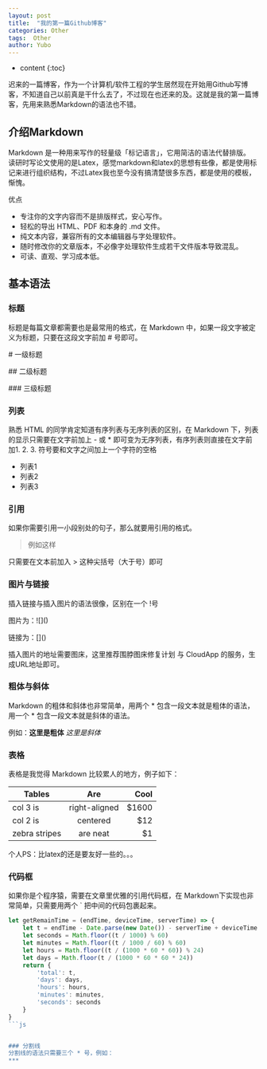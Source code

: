 ```yaml
---
layout: post
title:  "我的第一篇Github博客"
categories: Other
tags:  Other
author: Yubo
---
```


* content
{:toc}

迟来的一篇博客，作为一个计算机/软件工程的学生居然现在开始用Github写博客，不知道自己以前真是干什么去了，不过现在也还来的及。这就是我的第一篇博客，先用来熟悉Markdown的语法也不错。




## 介绍Markdown

Markdown 是一种用来写作的轻量级「标记语言」，它用简洁的语法代替排版。
读研时写论文使用的是Latex，感觉markdown和latex的思想有些像，都是使用标记来进行组织结构，不过Latex我也至今没有搞清楚很多东西，都是使用的模板，惭愧。

优点
- 专注你的文字内容而不是排版样式，安心写作。
- 轻松的导出 HTML、PDF 和本身的 .md 文件。
- 纯文本内容，兼容所有的文本编辑器与字处理软件。
- 随时修改你的文章版本，不必像字处理软件生成若干文件版本导致混乱。
- 可读、直观、学习成本低。

## 基本语法

### 标题

标题是每篇文章都需要也是最常用的格式，在 Markdown 中，如果一段文字被定义为标题，只要在这段文字前加 \# 号即可。

\# 一级标题

\#\# 二级标题

\#\#\# 三级标题

### 列表

熟悉 HTML 的同学肯定知道有序列表与无序列表的区别，在 Markdown 下，列表的显示只需要在文字前加上 - 或 * 即可变为无序列表，有序列表则直接在文字前加1. 2. 3. 符号要和文字之间加上一个字符的空格

- 列表1
- 列表2
- 列表3

### 引用

如果你需要引用一小段别处的句子，那么就要用引用的格式。

>例如这样

只需要在文本前加入 \> 这种尖括号（大于号）即可

### 图片与链接
插入链接与插入图片的语法很像，区别在一个 !号

图片为：\!\[\]\(\)

链接为：\[\]\(\)

插入图片的地址需要图床，这里推荐围脖图床修复计划 与 CloudApp 的服务，生成URL地址即可。

### 粗体与斜体
Markdown 的粗体和斜体也非常简单，用两个 \* 包含一段文本就是粗体的语法，用一个 \* 包含一段文本就是斜体的语法。

例如：**这里是粗体** *这里是斜体*

### 表格
表格是我觉得 Markdown 比较累人的地方，例子如下：

| Tables        | Are           | Cool  |
| ------------- |:-------------:| -----:|
| col 3 is      | right-aligned | $1600 |
| col 2 is      | centered      |   $12 |
| zebra stripes | are neat      |    $1 |

个人PS：比latex的还是要友好一些的。。。

### 代码框
如果你是个程序猿，需要在文章里优雅的引用代码框，在 Markdown下实现也非常简单，只需要用两个 ` 把中间的代码包裹起来。

```js
let getRemainTime = (endTime, deviceTime, serverTime) => {
    let t = endTime - Date.parse(new Date()) - serverTime + deviceTime
    let seconds = Math.floor((t / 1000) % 60)
    let minutes = Math.floor((t / 1000 / 60) % 60)
    let hours = Math.floor((t / (1000 * 60 * 60)) % 24)
    let days = Math.floor(t / (1000 * 60 * 60 * 24))
    return {
        'total': t,
        'days': days,
        'hours': hours,
        'minutes': minutes,
        'seconds': seconds
    }
}
```js


### 分割线
分割线的语法只需要三个 * 号，例如：
***